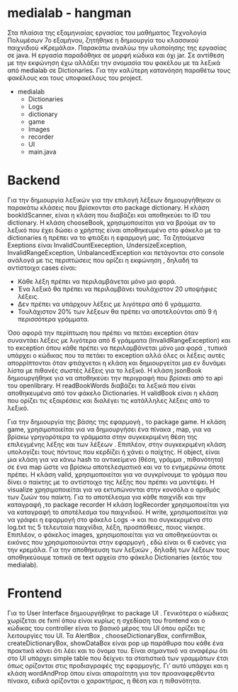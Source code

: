 # medialab - hangman
Στα πλαίσια της εξαμηνιαίας εργασίας του μαθήματος Τεχνολογία Πολυμέσων 7ο εξαμήνου, ζητήθηκε η δημιουργία του κλασσικού παιχνιδιού «Κρεμάλα». Παρακάτω αναλύω την υλοποίησης της εργασίας σε java.
Η εργασία παραδόθηκε σε μορφή κώδικα και όχι jar.
Σε αντίθεση με την εκφώνηση έχω αλλάξει την ονομασία του φακέλου με τα λεξικά από medialab σε Dictionaries.
Για την καλύτερη κατανόηση παραθέτω τους φακέλους και τους υποφακέλους του project.
-	medialab
	-	Dictionaries
	- Logs
	- dictionary
	- game
	- Images
	- recorder
	- UI
	- main.java
# Backend
Για την δημιουργία λεξικών για την επιλογή λέξεων δημιουργήθηκαν οι παρακάτω κλάσεις που βρίσκονται στο package dictionary.
Η κλάση bookIdScanner, είναι η κλάση που διαβάζει και αποθηκεύει το ID του dictionary.
Η κλάση chooseBook, χρησιμοποιείται για να βρούμε αν το λεξικό που έχει δώσει ο χρήστης είναι αποθηκευμένο στο φάκελο με τα dictionaries ή πρέπει να το φτιάξει η εφαρμογή μας. 
Τα ζητούμενα Exeptions είναι InvalidCountExeception, UndersizeException, InvalidRangeException, UnbalancedException και πετάγονται στο console ανάλογά με τις περιπτώσεις που ορίζει η εκφώνηση , δηλαδή τα αντίστοιχα cases είναι:
- Κάθε λέξη πρέπει να περιλαμβάνεται μόνο μια φορά. 
- Ένα λεξικό θα πρέπει να περιλαμβάνει τουλάχιστον 20 υποψήφιες λέξεις. 
- Δεν πρέπει να υπάρχουν λέξεις με λιγότερα από 6 γράμματα. 
- Τουλάχιστον 20% των λέξεων θα πρέπει να αποτελούνται από 9 ή περισσότερα γράμματα.

Όσο αφορά την περίπτωση που πρέπει να πετάει exception όταν συναντάει λέξεις με λιγότερα από 6 γράμματα (InvalidRangeException) και το exception όπου κάθε πρέπει να περιλαμβάνεται μόνο μια φορά , τυπικά υπάρχει ο κώδικας που τα πετάει το exception αλλά όλες οι λέξεις αυτές απορρίπτονται όταν φτιάχνεται η κλάση και δημιουργείται μια εν δυνάμει λίστα με πιθανές σωστές λέξεις για το λεξικό. 
Η κλάση jsonBook δημιουργήθηκε για να αποθηκεύει την περιγραφή που βρίσκει από το api του openlibrary.
Η readBookWords διαβάζει τα λεξικά που είναι αποθηκευμένα από τον φάκελο Dictionaries.
Η validBook είναι η κλάση που ορίζει τις εξαιρέσεις και διαλέγει τις κατάλληλες λέξεις από το λεξικό.

Για την δημιουργία της βάσης της εφαρμογή , το package game.
Η κλάση game, χρησιμοποιείται για να δημιουργήσει ένα πίνακα , map, για να βρίσκω γρηγορότερα τα γράμματα στην συγκεκριμένη θέση της επιλεγμένης λέξης και των λέξεων . Επιπλέον, στην συγκεκριμένη κλάση υπολογίζει τους πόντους που κερδίζει ή χάνει ο παίχτης.
Η object, είναι μια κλάση για να κάνω hash το αντικείμενο (θέση, γράμμα , πιθανότητα) σε ένα map ώστε να βρίσκω αποτελεσματικά και να το ενημερώνω όποτε πρέπει.
Η κλάση valid, χρησιμοποιείται για να συγκρίνουμε το γράμμα που δίνει ο παίκτης με το αντίστοιχο της λέξης που πρέπει να μαντέψει.
Η visualize χρησιμοποιείται για να εκτυπώνονται στην κονσόλα ο αριθμός των ζωών του παίκτη.
Για το αποτέλεσμα για κάθε παιχνίδι και την καταγραφή ,το package recorder
Η κλάση logRecorder χρησιμοποιείται για να καταγραφή το αποτέλεσμα του παιχνιδιού.
Η write, χρησιμοποιείται για να γράφει η εφαρμογή στο φάκελο Logs -> και πιο συγκεκριμένα στο log.txt τις 5 τελευταία παιχνίδια, λέξη, προσπάθειες, ποιος νίκησε.
Επιπλέον, ο φάκελος images, χρησιμοποιείται για να αποθηκεύονται οι εικόνες που χρησιμοποιούνται στην εφαρμογή , εδώ είναι οι 6 εικόνες για την κρεμάλα.
Για την αποθήκευση των λεξικών , δηλαδή των λέξεων τους αποθηκεύουμε τοπικά σε text αρχεία στο φάκελο Dictionaries (εκτός του medialab).

# Frontend
Για το User Interface δημιουργήθηκε το package UI .
Γενικότερα ο κώδικας χωρίζεται σε fxml όπου είναι κυρίως η σχεδίαση του frontend και ο κώδικας του controller είναι το βασικό μέρος του UI όπου ορίζει τις λειτουργίες του UI.
Τα AlertBox , chooseDictionaryBox, confirmBox, createDictionaryBox, showDataBox είναι pop up παράθυρα που κάθε ένα πρακτικά κάνει ότι λέει και το όνομα του.
Είναι σημαντικό να αναφέρω ότι στο UI υπάρχει simple table που δείχνει τα στατιστικά των γραμμάτων έτσι όπως ορίζονται στις προδιαγραφές της εφαρμογής. Γι’ αυτό υπάρχει και η κλάση wordAndProp όπου είναι απαραίτητη για τον προαναφερθέντα πίνακα, ειδικά ορίζονται ο χαρακτήρας, η θέση και η πιθανότητα.
